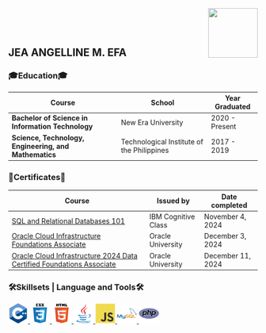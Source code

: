 <img align="right" width="100" height="100" src="https://upload.wikimedia.org/wikipedia/en/thumb/c/c6/New_Era_University.svg/175px-New_Era_University.svg.png">


<br></br>
## JEA ANGELLINE M. EFA
<h3 align="left">🎓Education🎓</h3>

| Course | School | Year Graduated |
| --- | --- | ---|
| <b>Bachelor of Science in Information Technology</b>| New Era University | 2020 - Present|
| <b>Science, Technology, Engineering, and Mathematics | Technological Institute of the Philippines | 2017 - 2019 |


<h3 align="left">🧾Certificates🧾</h3>

|Course|Issued by|Date completed|
|---|---|---|
| <a href="https://courses.cognitiveclass.ai/certificates/100bdb589c9d49aa9b44d6f4231d9403"> SQL and Relational Databases 101 </a> |  IBM Cognitive Class |  November 4, 2024 |
| <a href="https://catalog-education.oracle.com/ords/certview/sharebadge?id=002E087E1CD1D0BE8AC482835DC0E87B7642149FC7C056CB564B3D73BAF39CF5&fbclid=IwY2xjawHEwl5leHRuA2FlbQIxMQABHQ7poDDafsaxW5-HbTpqBFYzUORFTVD29fEIXimdF5NFLyfy56WAtUGdoA_aem_OR-m84HRGoWQgnH2zq5A2g"> Oracle Cloud Infrastructure Foundations Associate </a> |  Oracle University |  December 3, 2024 |
| <a href="https://catalog-education.oracle.com/ords/certview/sharebadge?id=002E087E1CD1D0BE8AC482835DC0E87B1EF0C074D3363999730A6343E5B85835">Oracle Cloud Infrastructure 2024 Data Certified Foundations Associate </a> |  Oracle University |  December 11, 2024 |

<h3 align="left">🛠Skillsets | Language and Tools🛠</h3>
<p align="left"> <a href="https://www.w3schools.com/cpp/" target="_blank" rel="noreferrer"> <img src="https://raw.githubusercontent.com/devicons/devicon/master/icons/cplusplus/cplusplus-original.svg" alt="cplusplus" width="40" height="40"/> </a> <a href="https://www.w3schools.com/css/" target="_blank" rel="noreferrer"> <img src="https://raw.githubusercontent.com/devicons/devicon/master/icons/css3/css3-original-wordmark.svg" alt="css3" width="40" height="40"/> </a> <a href="https://www.w3.org/html/" target="_blank" rel="noreferrer"> <img src="https://raw.githubusercontent.com/devicons/devicon/master/icons/html5/html5-original-wordmark.svg" alt="html5" width="40" height="40"/> </a> <a href="https://www.java.com" target="_blank" rel="noreferrer"> <img src="https://raw.githubusercontent.com/devicons/devicon/master/icons/java/java-original.svg" alt="java" width="40" height="40"/> </a> <a href="https://developer.mozilla.org/en-US/docs/Web/JavaScript" target="_blank" rel="noreferrer"> <img src="https://raw.githubusercontent.com/devicons/devicon/master/icons/javascript/javascript-original.svg" alt="javascript" width="40" height="40"/> </a> <a href="https://www.mysql.com/" target="_blank" rel="noreferrer"> <img src="https://raw.githubusercontent.com/devicons/devicon/master/icons/mysql/mysql-original-wordmark.svg" alt="mysql" width="40" height="40"/> </a> <a href="https://www.php.net" target="_blank" rel="noreferrer"> <img src="https://raw.githubusercontent.com/devicons/devicon/master/icons/php/php-original.svg" alt="php" width="40" height="40"/> </a> </p>

